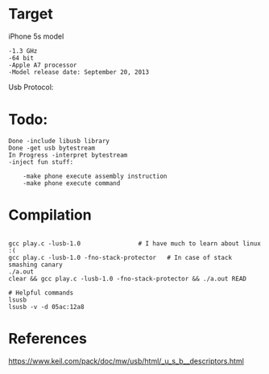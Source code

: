 # Target

iPhone 5s model

	-1.3 GHz
	-64 bit
	-Apple A7 processor
	-Model release date: September 20, 2013


Usb Protocol:



# Todo:

```
Done -include libusb library
Done -get usb bytestream
In Progress -interpret bytestream
-inject fun stuff:

	-make phone execute assembly instruction
	-make phone execute command

```

# Compilation

```

gcc play.c -lusb-1.0				# I have much to learn about linux :(
gcc play.c -lusb-1.0 -fno-stack-protector 	# In case of stack smashing canary
./a.out
clear && gcc play.c -lusb-1.0 -fno-stack-protector && ./a.out READ

# Helpful commands
lsusb
lsusb -v -d 05ac:12a8

```

# References

https://www.keil.com/pack/doc/mw/usb/html/_u_s_b__descriptors.html


